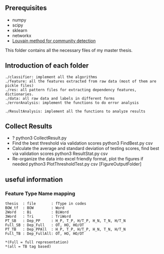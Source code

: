 
## Prerequisites
* numpy
* scipy
* sklearn
* networkx
* [Louvain method for community detection](https://bitbucket.org/taynaud/python-louvain)



This folder contains all the necessary files of my master thesis. 

## Introduction of each folder
    ./classifier: implement all the algorithms
    ./feature: all the features extracted from raw data (most of them are pickle files)
    ./res: all pattern files for extracting dependency features, dictionaries.
    ./data: all raw data and labels in different forms
    ./errorAnalysis: implement the functions to do error analysis

    ./ResultAnalysis: implement all the functions to analyze results

## Collect Results
* ?
    python3 CollectResult.py
* Find the best threshold via validation scores
    python3 FindBest.py csv
* Calculate the average and standard deviation of testing scores, find best via validation scores
    python3 ResultStat.py csv
* Re-organize the data into excel friendly format, plot the figures if needed
    python3 PlotThresholdTest.py csv [FigureOutputFolder]

## useful information
### Feature Type Name mapping
    thesis  : file       : fType in codes
    BOW_tf  : BOW        : Word
    2Word   : Bi         : BiWord
    3Word   : Tri        : TriWord
    PT_SB   : Dep_PP     : H_P, T_P, H/T_P, H_N, T_N, H/T_N
    Full_SB : Dep_Full   : OT, HO, HO/OT
    PT_TB   : Dep_PPAll  : H_P, T_P, H/T_P, H_N, T_N, H/T_N
    Full_TB : Dep_FullAll: OT, HO, HO/OT

    *(Full = full representation)
    *(all = TB tag based)
